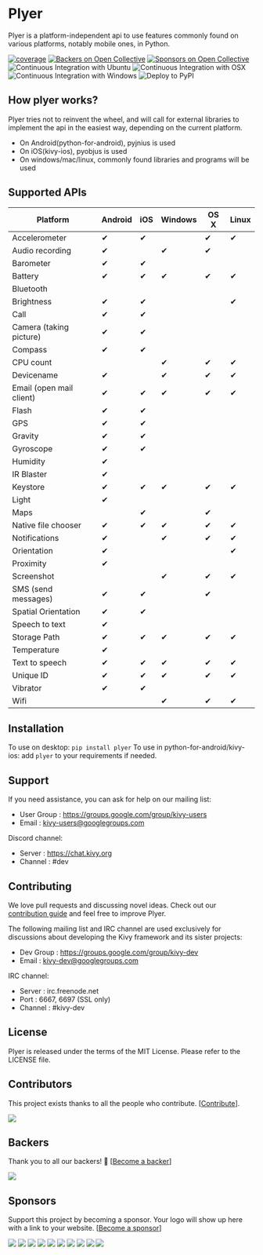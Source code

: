 # Plyer

Plyer is a platform-independent api to use features commonly found on various
platforms, notably mobile ones, in Python.

[![coverage](https://coveralls.io/repos/kivy/plyer/badge.svg?branch=master)](https://coveralls.io/r/kivy/plyer?branch=master)
[![Backers on Open Collective](https://opencollective.com/kivy/backers/badge.svg)](#backers)
[![Sponsors on Open Collective](https://opencollective.com/kivy/sponsors/badge.svg)](#sponsors)
![Continuous Integration with Ubuntu](https://github.com/kivy/plyer/workflows/Continuous%20Integration%20with%20Ubuntu/badge.svg)
![Continuous Integration with OSX](https://github.com/kivy/plyer/workflows/Continuous%20Integration%20with%20OSX/badge.svg)
![Continuous Integration with Windows](https://github.com/kivy/plyer/workflows/Continuous%20Integration%20with%20Windows/badge.svg)
![Deploy to PyPI](https://github.com/kivy/plyer/workflows/Deploy%20to%20PyPI/badge.svg)


## How plyer works?

Plyer tries not to reinvent the wheel, and will call for external libraries to
implement the api in the easiest way, depending on the current platform.

- On Android(python-for-android), pyjnius is used
- On iOS(kivy-ios), pyobjus is used
- On windows/mac/linux, commonly found libraries and programs will be used


## Supported APIs

| Platform                       | Android | iOS | Windows | OS X | Linux |
| ------------------------------ | ------- | --- | ------- | ---- | ----- |
| Accelerometer                  | ✔       | ✔   |         | ✔    | ✔     |
| Audio recording                | ✔       |     | ✔       | ✔    |       |
| Barometer                      | ✔       | ✔   |         |      |       |
| Battery                        | ✔       | ✔   | ✔       | ✔    | ✔     |
| Bluetooth                      |         |     |         |      |       |
| Brightness                     | ✔       | ✔   |         |      | ✔     |
| Call                           | ✔       | ✔   |         |      |       |
| Camera (taking picture)        | ✔       | ✔   |         |      |       |
| Compass                        | ✔       | ✔   |         |      |       |
| CPU count                      |         |     | ✔       | ✔    | ✔     |
| Devicename                     | ✔       |     | ✔       | ✔    | ✔     |
| Email (open mail client)       | ✔       | ✔   | ✔       | ✔    | ✔     |
| Flash                          | ✔       | ✔   |         |      |       |
| GPS                            | ✔       | ✔   |         |      |       |
| Gravity                        | ✔       | ✔   |         |      |       |
| Gyroscope                      | ✔       | ✔   |         |      |       |
| Humidity                       | ✔       |     |         |      |       |
| IR Blaster                     | ✔       |     |         |      |       |
| Keystore                       | ✔       | ✔   | ✔       | ✔    | ✔     |
| Light                          | ✔       |     |         |      |       |
| Maps                           |         | ✔   |         | ✔    |       |
| Native file chooser            | ✔       | ✔   | ✔       | ✔    | ✔     |
| Notifications                  | ✔       |     | ✔       | ✔    | ✔     |
| Orientation                    | ✔       |     |         |      | ✔     |
| Proximity                      | ✔       |     |         |      |       |
| Screenshot                     |         |     | ✔       | ✔    | ✔     |
| SMS (send messages)            | ✔       | ✔   |         | ✔    |       |
| Spatial Orientation            | ✔       | ✔   |         |      |       |
| Speech to text                 | ✔       |     |         |      |       |
| Storage Path                   | ✔       | ✔   | ✔       | ✔    | ✔     |
| Temperature                    | ✔       |     |         |      |       |
| Text to speech                 | ✔       | ✔   | ✔       | ✔    | ✔     |
| Unique ID                      | ✔       | ✔   | ✔       | ✔    | ✔     |
| Vibrator                       | ✔       | ✔   |         |      |       |
| Wifi                           |         |     | ✔       | ✔    | ✔     |


## Installation

To use on desktop: `pip install plyer`
To use in python-for-android/kivy-ios: add `plyer` to your requirements if needed.

## Support

If you need assistance, you can ask for help on our mailing list:

* User Group : https://groups.google.com/group/kivy-users
* Email      : kivy-users@googlegroups.com

Discord channel:

* Server     : https://chat.kivy.org
* Channel    : #dev


## Contributing

We love pull requests and discussing novel ideas. Check out our
[contribution guide](http://kivy.org/docs/contribute.html) and
feel free to improve Plyer.

The following mailing list and IRC channel are used exclusively for
discussions about developing the Kivy framework and its sister projects:

* Dev Group : https://groups.google.com/group/kivy-dev
* Email     : kivy-dev@googlegroups.com

IRC channel:

* Server  : irc.freenode.net
* Port    : 6667, 6697 (SSL only)
* Channel : #kivy-dev


## License

Plyer is released under the terms of the MIT License. Please refer to the
LICENSE file.

## Contributors

This project exists thanks to all the people who contribute. [[Contribute](http://kivy.org/docs/contribute.html)].

<a href="https://github.com/kivy/plyer/graphs/contributors"><img src="https://contrib.rocks/image?repo=kivy/plyer"/></a>

## Backers

Thank you to all our backers! 🙏 [[Become a backer](https://opencollective.com/kivy#backer)]

<a href="https://opencollective.com/kivy#backers" target="_blank"><img src="https://opencollective.com/kivy/backers.svg?width=890"></a>


## Sponsors

Support this project by becoming a sponsor. Your logo will show up here with a link to your website. [[Become a sponsor](https://opencollective.com/kivy#sponsor)]

<a href="https://opencollective.com/kivy/sponsor/0/website" target="_blank"><img src="https://opencollective.com/kivy/sponsor/0/avatar.svg"></a>
<a href="https://opencollective.com/kivy/sponsor/1/website" target="_blank"><img src="https://opencollective.com/kivy/sponsor/1/avatar.svg"></a>
<a href="https://opencollective.com/kivy/sponsor/2/website" target="_blank"><img src="https://opencollective.com/kivy/sponsor/2/avatar.svg"></a>
<a href="https://opencollective.com/kivy/sponsor/3/website" target="_blank"><img src="https://opencollective.com/kivy/sponsor/3/avatar.svg"></a>
<a href="https://opencollective.com/kivy/sponsor/4/website" target="_blank"><img src="https://opencollective.com/kivy/sponsor/4/avatar.svg"></a>
<a href="https://opencollective.com/kivy/sponsor/5/website" target="_blank"><img src="https://opencollective.com/kivy/sponsor/5/avatar.svg"></a>
<a href="https://opencollective.com/kivy/sponsor/6/website" target="_blank"><img src="https://opencollective.com/kivy/sponsor/6/avatar.svg"></a>
<a href="https://opencollective.com/kivy/sponsor/7/website" target="_blank"><img src="https://opencollective.com/kivy/sponsor/7/avatar.svg"></a>
<a href="https://opencollective.com/kivy/sponsor/8/website" target="_blank"><img src="https://opencollective.com/kivy/sponsor/8/avatar.svg"></a>
<a href="https://opencollective.com/kivy/sponsor/9/website" target="_blank"><img src="https://opencollective.com/kivy/sponsor/9/avatar.svg"></a>
